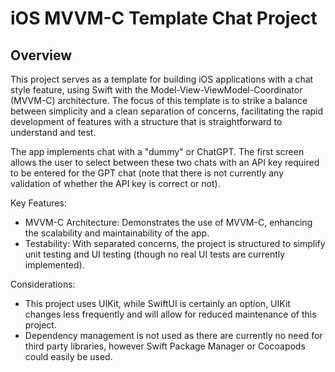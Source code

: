 # iOS MVVM-C Template Chat Project
## Overview
This project serves as a template for building iOS applications with a chat style feature, using Swift with the Model-View-ViewModel-Coordinator (MVVM-C) architecture. The focus of this template is to strike a balance between simplicity and a clean separation of concerns, facilitating the rapid development of features with a structure that is straightforward to understand and test.

The app implements chat with a "dummy" or ChatGPT. The first screen allows the user to select between these two chats with an API key required to be entered for the GPT chat (note that there is not currently any validation of whether the API key is correct or not). 

Key Features:
* MVVM-C Architecture: Demonstrates the use of MVVM-C, enhancing the scalability and maintainability of the app.
* Testability: With separated concerns, the project is structured to simplify unit testing and UI testing (though no real UI tests are currently implemented).

Considerations:
* This project uses UIKit, while SwiftUI is certainly an option, UIKit changes less frequently and will allow for reduced maintenance of this project.
* Dependency management is not used as there are currently no need for third party libraries, however Swift Package Manager or Cocoapods could easily be used.
